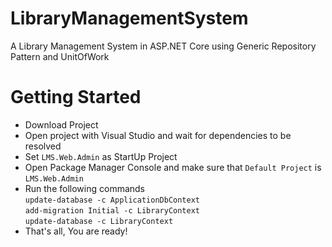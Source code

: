 # LibraryManagementSystem
A Library Management System in ASP.NET Core using Generic Repository Pattern and UnitOfWork

# Getting Started
* Download Project
* Open project with Visual Studio and wait for dependencies to be resolved
* Set `LMS.Web.Admin` as StartUp Project
* Open Package Manager Console and make sure that `Default Project` is `LMS.Web.Admin`
* Run the following commands <br />
`update-database -c ApplicationDbContext` <br />
`add-migration Initial -c LibraryContext` <br />
`update-database -c LibraryContext`
* That's all, You are ready!
